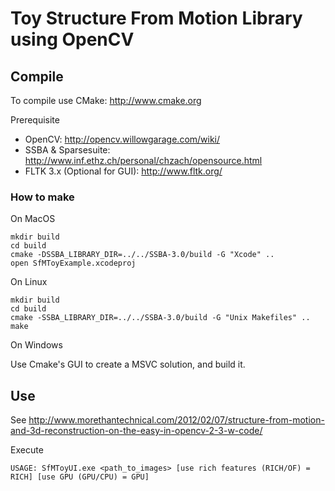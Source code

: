 # Toy Structure From Motion Library using OpenCV

## Compile

To compile use CMake: http://www.cmake.org

Prerequisite
- OpenCV: http://opencv.willowgarage.com/wiki/
- SSBA & Sparsesuite: http://www.inf.ethz.ch/personal/chzach/opensource.html
- FLTK 3.x (Optional for GUI): http://www.fltk.org/

### How to make

On MacOS

	mkdir build
	cd build
	cmake -DSSBA_LIBRARY_DIR=../../SSBA-3.0/build -G "Xcode" ..
	open SfMToyExample.xcodeproj

On Linux

	mkdir build
	cd build
	cmake -SSBA_LIBRARY_DIR=../../SSBA-3.0/build -G "Unix Makefiles" ..
	make 

On Windows

Use Cmake's GUI to create a MSVC solution, and build it.


## Use

See http://www.morethantechnical.com/2012/02/07/structure-from-motion-and-3d-reconstruction-on-the-easy-in-opencv-2-3-w-code/

Execute

	USAGE: SfMToyUI.exe <path_to_images> [use rich features (RICH/OF) = RICH] [use GPU (GPU/CPU) = GPU]